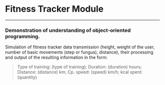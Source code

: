 # Fitness Tracker Module

***

### Demonstration of understanding of object-oriented programming.

Simulation of fitness tracker data transmission (height, weight of the user, number of basic movements (step or fungus), distance), their processing and output of the resulting information in the form: 
> Type of training: (type of training); Duration: (duration) hours; Distance: (distance) km; Cp. speed: (speed) km/h; kcal spent: (quantity)
